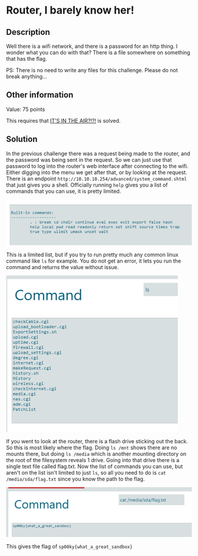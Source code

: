 # Router, I barely know her!

## Description

Well there is a wifi network, and there is a password for an http thing. I wonder what you can do with that? There is a file somewhere on something that has the flag.

PS: There is no need to write any files for this challenge. Please do not break anything...

## Other information

Value: 75 points

This requires that [IT'S IN THE AIR?!?!](/competitions/sp00kyCTF2022/RealWorld/ITSInTheAir/) is solved.

## Solution

In the previous challenge there was a request being made to the router, and the password was being sent in the request. So we can just use that password to log into the router's web interface after connecting to the wifi. Either digging into the menu we get after that, or by looking at the request. There is an endpoint `http://10.10.10.254/advanced/system_command.shtml` that just gives you a shell. Officially running `help` gives you a list of commands that you can use, it is pretty limited.

![Help Menu](images/help_menu.png)

This is a limited list, but if you try to run pretty much any common linux command like `ls` for example. You do not get an error, it lets you run the command and returns the value without issue.

![ls command](images/ls_command.png)

If you went to look at the router, there is a flash drive sticking out the back. So this is most likely where the flag. Doing `ls /mnt` shows there are no mounts there, but doing `ls /media` which is another mounting directory on the root of the filesystem reveals 1 drive. Going into that drive there is a single text file called flag.txt. Now the list of commands you can use, but aren't on the list isn't limited to just `ls`, so all you need to do is `cat /media/sda/flag.txt` since you know the path to the flag.

![What a Great Sandbox](images/great_sandbox.png)

This gives the flag of `sp00ky{what_a_great_sandbox}`
